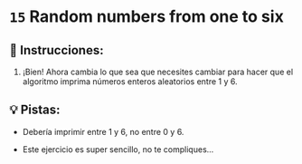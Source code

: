 # `15` Random numbers from one to six
## 📝 Instrucciones:
1. ¡Bien! Ahora cambia lo que sea que necesites cambiar para hacer que el algoritmo imprima números enteros aleatorios entre 1 y 6.

## 💡 Pistas:
- Debería imprimir entre 1 y 6, no entre 0 y 6.

- Este ejercicio es super sencillo, no te compliques...